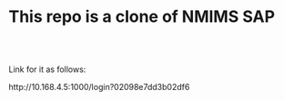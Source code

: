 <h1>This repo is a clone of NMIMS SAP</h1>
<br><br>
<p>Link for it as follows: </p>
<p>http://10.168.4.5:1000/login?02098e7dd3b02df6</p>
